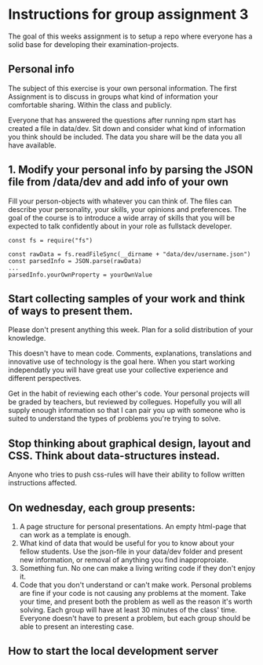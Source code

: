 # Instructions for group assignment 3
The goal of this weeks assignment is to setup a repo where everyone has a solid base for developing their examination-projects. 

## Personal info
The subject of this exercise is your own personal information. The first Assignment is to discuss in groups what kind of information your comfortable sharing. Within the class and publicly.

Everyone that has answered the questions after running npm start has created a file in data/dev. Sit down and consider what kind of information you think should be included. The data you share will be the data you all have available.

## 1. Modify your personal info by parsing the JSON file from /data/dev and add info of your own

Fill your person-objects with whatever you can think of. The files can describe your personality, your skills, your opinions and preferences. The goal of the course is to introduce a wide array of skills that you will be expected to talk confidently about in your role as fullstack developer. 

```
const fs = require("fs")

const rawData = fs.readFileSync(__dirname + "data/dev/username.json")
const parsedInfo = JSON.parse(rawData)
...
parsedInfo.yourOwnProperty = yourOwnValue
```

## Start collecting samples of your work and think of ways to present them.
Please don't present anything this week. Plan for a solid distribution of your knowledge. 

This doesn't have to mean code. Comments, explanations, translations and innovative use of technology is the goal here. When you start working independatly you will have great use your collective experience and different perspectives.

Get in the habit of reviewing each other's code. Your personal projects will be graded by teachers, but reviewed by collegues. Hopefully you will all supply enough information so that I can pair you up with someone who is suited to understand the types of problems you're trying to solve.

## Stop thinking about graphical design, layout and CSS. Think about data-structures instead.
Anyone who tries to push css-rules will have their ability to follow written instructions affected.

## On wednesday, each group presents:

1. A page structure for personal presentations. An empty html-page that can work as a template is enough. 
2. What kind of data that would be useful for you to know about your fellow students. Use the json-file in your data/dev folder and present new information, or removal of anything you find inapproproiate.
3. Something fun. No one can make a living writing code if they don't enjoy it. 
4. Code that you don't understand or can't make work. Personal problems are fine if your code is not causing any problems at the moment. Take your time, and present both the problem as well as the reason it's worth solving. Each group will have at least 30 minutes of the class' time. Everyone doesn't have to present a problem, but each group should be able to present an interesting case.


## How to start the local development server
